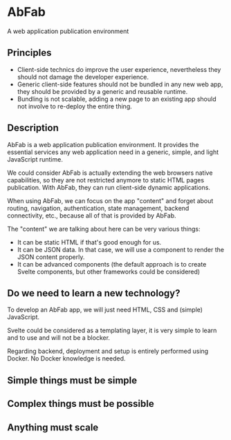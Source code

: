# AbFab

A web application publication environment

## Principles

-   Client-side technics do improve the user experience, nevertheless they should not damage the developer experience.
-   Generic client-side features should not be bundled in any new web app, they should be provided by a generic and reusable runtime.
-   Bundling is not scalable, adding a new page to an existing app should not involve to re-deploy the entire thing.

## Description

AbFab is a web application publication environment. It provides the essential services any web application need in a generic, simple, and light JavaScript runtime.

We could consider AbFab is actually extending the web browsers native capabilities, so they are not restricted anymore to static HTML pages publication. With AbFab, they can run client-side dynamic applications.

When using AbFab, we can focus on the app "content" and forget about routing, navigation, authentication, state management, backend connectivity, etc., because all of that is provided by AbFab.

The "content" we are talking about here can be very various things:

-   It can be static HTML if that's good enough for us.
-   It can be JSON data. In that case, we will use a component to render the JSON content properly.
-   It can be advanced components (the default approach is to create Svelte components, but other frameworks could be considered)

## Do we need to learn a new technology?

To develop an AbFab app, we will just need HTML, CSS and (simple) JavaScript.

Svelte could be considered as a templating layer, it is very simple to learn and to use and will not be a blocker.

Regarding backend, deployment and setup is entirely performed using Docker. No Docker knowledge is needed.

## Simple things must be simple

## Complex things must be possible

## Anything must scale
